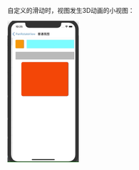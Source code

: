 自定义的滑动时，视图发生3D动画的小视图：

<img src="snapshots/Mar-14-2020 22-27-00.gif" alt="Mar-14-2020 22-27-00" style="zoom:50%;" />

